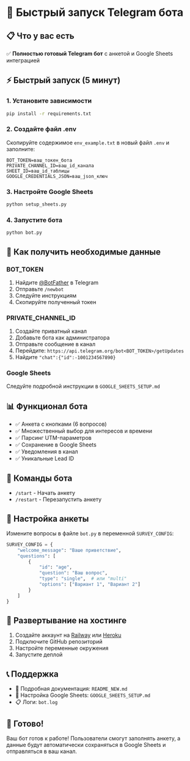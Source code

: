 # 🚀 Быстрый запуск Telegram бота

## 📋 Что у вас есть

✅ **Полностью готовый Telegram бот** с анкетой и Google Sheets интеграцией

## ⚡ Быстрый запуск (5 минут)

### 1. Установите зависимости
```bash
pip install -r requirements.txt
```

### 2. Создайте файл .env
Скопируйте содержимое `env_example.txt` в новый файл `.env` и заполните:

```env
BOT_TOKEN=ваш_токен_бота
PRIVATE_CHANNEL_ID=ваш_id_канала
SHEET_ID=ваш_id_таблицы
GOOGLE_CREDENTIALS_JSON=ваш_json_ключ
```

### 3. Настройте Google Sheets
```bash
python setup_sheets.py
```

### 4. Запустите бота
```bash
python bot.py
```

## 🔧 Как получить необходимые данные

### BOT_TOKEN
1. Найдите [@BotFather](https://t.me/BotFather) в Telegram
2. Отправьте `/newbot`
3. Следуйте инструкциям
4. Скопируйте полученный токен

### PRIVATE_CHANNEL_ID
1. Создайте приватный канал
2. Добавьте бота как администратора
3. Отправьте сообщение в канал
4. Перейдите: `https://api.telegram.org/bot<BOT_TOKEN>/getUpdates`
5. Найдите `"chat":{"id":-1001234567890}`

### Google Sheets
Следуйте подробной инструкции в `GOOGLE_SHEETS_SETUP.md`

## 📊 Функционал бота

- ✅ Анкета с кнопками (6 вопросов)
- ✅ Множественный выбор для интересов и времени
- ✅ Парсинг UTM-параметров
- ✅ Сохранение в Google Sheets
- ✅ Уведомления в канал
- ✅ Уникальные Lead ID

## 🎯 Команды бота

- `/start` - Начать анкету
- `/restart` - Перезапустить анкету

## 📝 Настройка анкеты

Измените вопросы в файле `bot.py` в переменной `SURVEY_CONFIG`:

```python
SURVEY_CONFIG = {
    "welcome_message": "Ваше приветствие",
    "questions": [
        {
            "id": "age",
            "question": "Ваш вопрос",
            "type": "single",  # или "multi"
            "options": ["Вариант 1", "Вариант 2"]
        }
    ]
}
```

## 🚀 Развертывание на хостинге

1. Создайте аккаунт на [Railway](https://railway.app/) или [Heroku](https://heroku.com/)
2. Подключите GitHub репозиторий
3. Настройте переменные окружения
4. Запустите деплой

## 📞 Поддержка

- 📖 Подробная документация: `README_NEW.md`
- 🔧 Настройка Google Sheets: `GOOGLE_SHEETS_SETUP.md`
- 📋 Логи: `bot.log`

## 🎉 Готово!

Ваш бот готов к работе! Пользователи смогут заполнять анкету, а данные будут автоматически сохраняться в Google Sheets и отправляться в ваш канал.
